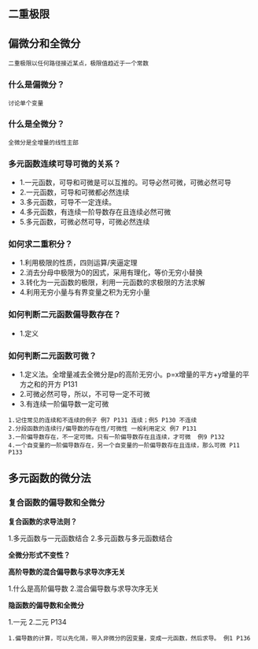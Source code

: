 ## 二重极限

## 偏微分和全微分

`二重极限以任何路径接近某点，极限值趋近于一个常数`
### 什么是偏微分？
`讨论单个变量`

### 什么是全微分？
`全微分是全增量的线性主部`

### 多元函数连续可导可微的关系？

* 1.一元函数，可导和可微是可以互推的。可导必然可微，可微必然可导
* 2.一元函数，可导和可微都必然连续
* 3.多元函数，可导不一定连续。
* 4.多元函数，有连续一阶导数存在且连续必然可微
* 5.多元函数，可微必然可导，可微必然连续


### 如何求二重积分？
* 1.利用极限的性质，四则运算/夹逼定理
* 2.消去分母中极限为0的因式，采用有理化，等价无穷小替换
* 3.转化为一元函数的极限，利用一元函数的求极限的方法求解
* 4.利用无穷小量与有界变量之积为无穷小量

### 如何判断二元函数偏导数存在？
* 1.定义

### 如何判断二元函数可微？

* 1.定义法。全增量减去全微分是p的高阶无穷小。p=x增量的平方+y增量的平方之和的开方 P131
* 2.可微必然可导，所以，不可导一定不可微
* 3.有连续一阶偏导数一定可微

```
1.记住常见的连续和不连续的例子 例7 P131 连续；例5 P130 不连续
2.分段函数的连续行/偏导数的存在性/可微性 一般利用定义 例7 P131
3.一阶偏导数存在，不一定可微。只有一阶偏导数存在且连续，才可微  例9 P132
4.一个自变量的一阶偏导数存在，另一个自变量的一阶偏导数存在且连续，那么可微 P11 P133
```

## 多元函数的微分法

### 复合函数的偏导数和全微分

**复合函数的求导法则？**

1.多元函数与一元函数结合
2.多元函数与多元函数结合

**全微分形式不变性？**

**高阶导数的混合偏导数与求导次序无关**

1.什么是高阶偏导数
2.混合偏导数与求导次序无关

**隐函数的偏导数和全微分**

1.一元
2.二元 P134

```
1.偏导数的计算，可以先化简，带入非微分的因变量，变成一元函数，然后求导。 例1 P136
```